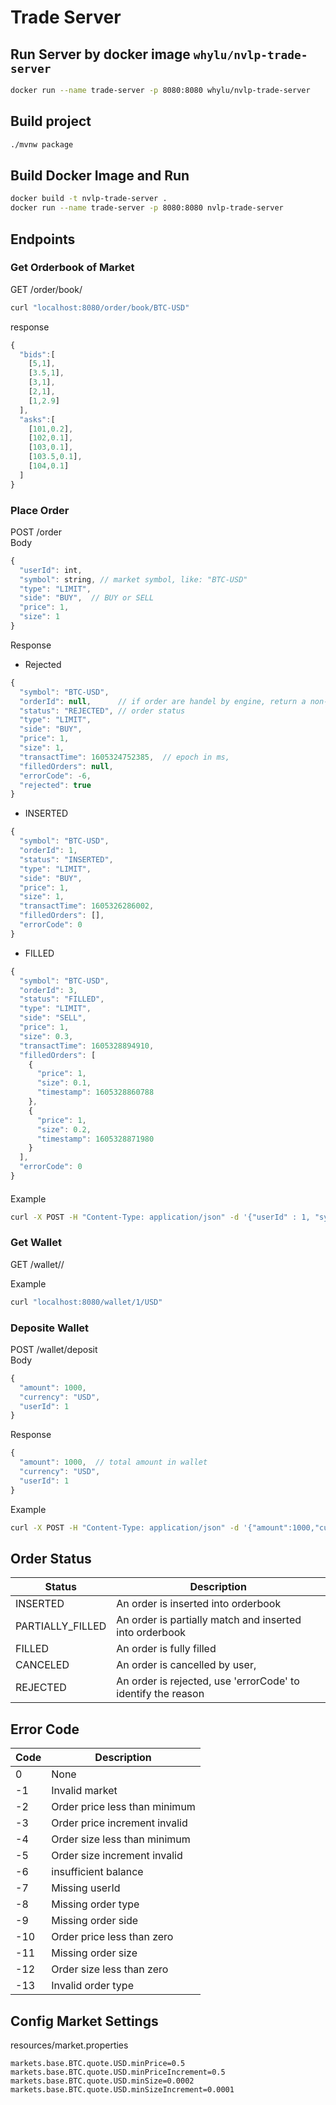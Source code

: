 # Trade Server 

## Run Server by docker image `whylu/nvlp-trade-server`
```sh
docker run --name trade-server -p 8080:8080 whylu/nvlp-trade-server
```

## Build project
```sh
./mvnw package
```

## Build Docker Image and Run
```sh
docker build -t nvlp-trade-server .
docker run --name trade-server -p 8080:8080 nvlp-trade-server
```


## Endpoints
### Get Orderbook of Market  
GET /order/book/<symbol>
```sh
curl "localhost:8080/order/book/BTC-USD"
```
response 
```js
{
  "bids":[
    [5,1],
    [3.5,1],
    [3,1],
    [2,1],
    [1,2.9]
  ],
  "asks":[
    [101,0.2],
    [102,0.1],
    [103,0.1],
    [103.5,0.1],
    [104,0.1]
  ]
}
```


### Place Order
POST /order  
Body
```js
{
  "userId": int,
  "symbol": string, // market symbol, like: "BTC-USD"
  "type": "LIMIT", 
  "side": "BUY",  // BUY or SELL
  "price": 1, 
  "size": 1
}
```

Response  
- Rejected
```js
{
  "symbol": "BTC-USD",
  "orderId": null,		// if order are handel by engine, return a non-null orderId
  "status": "REJECTED", // order status
  "type": "LIMIT",
  "side": "BUY",
  "price": 1,
  "size": 1,
  "transactTime": 1605324752385,  // epoch in ms, 
  "filledOrders": null,
  "errorCode": -6,
  "rejected": true
}
```

- INSERTED
```js
{
  "symbol": "BTC-USD",
  "orderId": 1,
  "status": "INSERTED",
  "type": "LIMIT",
  "side": "BUY",
  "price": 1,
  "size": 1,
  "transactTime": 1605326286002,
  "filledOrders": [],
  "errorCode": 0
}
````

- FILLED
```js
{
  "symbol": "BTC-USD",
  "orderId": 3,
  "status": "FILLED",
  "type": "LIMIT",
  "side": "SELL",
  "price": 1,
  "size": 0.3,
  "transactTime": 1605328894910,
  "filledOrders": [
    {
      "price": 1,
      "size": 0.1,
      "timestamp": 1605328860788
    },
    {
      "price": 1,
      "size": 0.2,
      "timestamp": 1605328871980
    }
  ],
  "errorCode": 0
}
```

#### 

Example
```sh
curl -X POST -H "Content-Type: application/json" -d '{"userId" : 1, "symbol": "BTC-USD", "type" : "LIMIT", "side": "BUY", "price": 1, "size": 1}' "http://localhost:8080/order"
```


### Get Wallet
GET /wallet/<userId>/<currency>   

Example
```sh
curl "localhost:8080/wallet/1/USD"
```


### Deposite Wallet
POST /wallet/deposit  
Body
```js
{
  "amount": 1000,
  "currency": "USD",
  "userId": 1
}
````

Response
```js
{
  "amount": 1000,  // total amount in wallet
  "currency": "USD",
  "userId": 1
}
````

Example
```sh
curl -X POST -H "Content-Type: application/json" -d '{"amount":1000,"currency":"USD","userId":1}' "http://localhost:8080/wallet/deposit"
```



## Order Status
| Status  |  Description |
| ---- | ---- |
| INSERTED | An order is inserted into orderbook |
| PARTIALLY_FILLED | An order is partially match and inserted into orderbook |
| FILLED | An order is fully filled |
| CANCELED | An order is cancelled by user, |
| REJECTED | An order is rejected, use 'errorCode' to identify the reason |


## Error Code
| Code | Description |  
| ---- | ---- |
| 0 | None |
| -1 | Invalid market |
| -2 | Order price less than minimum |
| -3 | Order price increment invalid | 
| -4 | Order size less than minimum | 
| -5 | Order size increment invalid |
| -6 | insufficient balance |
| -7 | Missing userId |
| -8 | Missing order type |
| -9 | Missing order side |
| -10 | Order price less than zero |
| -11 | Missing order size | 
| -12 | Order size less than zero | 
| -13 | Invalid order type |





## Config Market Settings
resources/market.properties
```properties
markets.base.BTC.quote.USD.minPrice=0.5
markets.base.BTC.quote.USD.minPriceIncrement=0.5
markets.base.BTC.quote.USD.minSize=0.0002
markets.base.BTC.quote.USD.minSizeIncrement=0.0001
```

